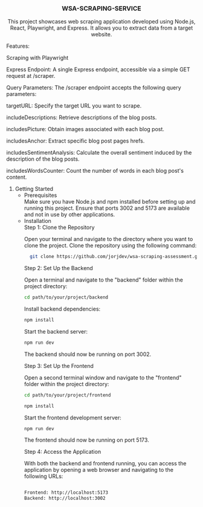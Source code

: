 

<!-- PROJECT LOGO -->

<h3 align="center">WSA-SCRAPING-SERVICE</h3>

  <p align="center">
 This project showcases web scraping application developed using Node.js, React, Playwright, and Express. It allows you to extract data from a target website.

Features:

Scraping with Playwright

Express Endpoint: A single Express endpoint, accessible via a simple GET request at /scraper.

Query Parameters: The /scraper endpoint accepts the following query parameters:

targetURL: Specify the target URL you want to scrape.

includeDescriptions: Retrieve descriptions of the blog posts.

includesPicture: Obtain images associated with each blog post.

includesAnchor: Extract specific blog post pages hrefs.

includesSentimentAnalysis: Calculate the overall sentiment induced by the description of the blog posts.

includesWordsCounter: Count the number of words in each blog post's content.

   
  </p>
</div>



  <ol>
    <li>
      Getting Started
      <ul>
        <li>Prerequisites</li>
        Make sure you have Node.js and npm installed before setting up and running this project.
        Ensure that ports 3002 and 5173 are available and not in use by other applications.
        <li>Installation</li>
        Step 1: Clone the Repository

        
Open your terminal and navigate to the directory where you want to clone the project.
Clone the repository using the following command:
         
```bash
  git clone https://github.com/jorjdev/wsa-scraping-assessment.git
```
 Step 2: Set Up the Backend
 
Open a terminal and navigate to the "backend" folder within the project directory:
```bash
cd path/to/your/project/backend
```
Install backend dependencies:
```bash
npm install
```
Start the backend server:
```bash
npm run dev
```
The backend should now be running on port 3002.

Step 3: Set Up the Frontend

Open a second terminal window and navigate to the "frontend" folder within the project directory:
```bash
cd path/to/your/project/frontend
```
```bash
npm install
```
Start the frontend development server:
```bash
npm run dev
```
The frontend should now be running on port 5173.

Step 4: Access the Application

With both the backend and frontend running, you can access the application by opening a web browser and navigating to the following URLs:
```bash

Frontend: http://localhost:5173
Backend: http://localhost:3002
```

  </ol>



